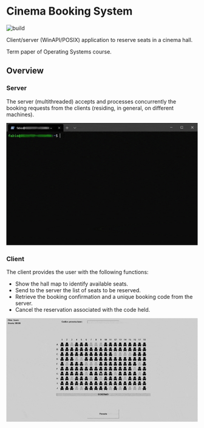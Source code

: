 # Cinema Booking System

![build](https://github.com/Sph00b/reservation-cinema-hall/workflows/build/badge.svg)

Client/server (WinAPI/POSIX) application to reserve seats in a cinema hall.

Term paper of Operating Systems course.

## Overview

### Server

The server (multithreaded) accepts and processes concurrently the booking 
requests from the clients (residing, in general, on different machines).

![Alt Text](doc/server.gif)

### Client

The client provides the user with the following functions:
- Show the hall map to identify available seats.
- Send to the server the list of seats to be reserved.
- Retrieve the booking confirmation and a unique booking code from the server.
- Cancel the reservation associated with the code held.

![Alt Text](doc/client.gif)

